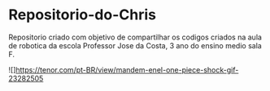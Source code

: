 # Repositorio-do-Chris

Repositorio criado com objetivo de compartilhar os codigos criados na aula de robotica da escola Professor Jose da Costa, 3 ano do ensino medio sala F.



![]https://tenor.com/pt-BR/view/mandem-enel-one-piece-shock-gif-23282505

